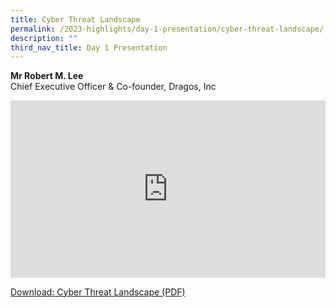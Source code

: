 ```yaml
---
title: Cyber Threat Landscape
permalink: /2023-highlights/day-1-presentation/cyber-threat-landscape/
description: ""
third_nav_title: Day 1 Presentation
---
```

<b>Mr Robert M. Lee</b><br> Chief Executive Officer &amp; Co-founder, Dragos, Inc

<div class="video-container">
<iframe width="853" height="315" src="https://www.youtube.com/embed/Dw983V7Tje0?si=gqo5DABsMfznoYGS" frameborder="0" allow="accelerometer; autoplay; encrypted-media; gyroscope; picture-in-picture" allowfullscreen=""></iframe></div>



[Download: Cyber Threat Landscape (PDF)](/files/0920hrs_robert_lee.pdf)





<style type="text/css"> 
	    .video-container {
      position: relative;
      padding-bottom: 56.25%; /* 16:9 */
      height: 0;
    }
    .video-container iframe {
      position: absolute;
      top: 0;
      left: 0;
      width: 100%;
      height: 100%;
    }
	</style>